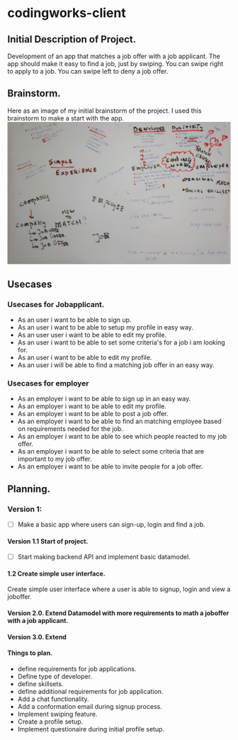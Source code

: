 # codingworks-client

## Initial Description of Project.

Development of an app that matches a job offer with a job applicant.
The app should make it easy to find a job, just by swiping. You can swipe right to apply to a job. You can swipe left to deny a job offer.

## Brainstorm.

Here as an image of my initial brainstorm of the project. I used this brainstorm to make a start with the app.
![Initial Brainstorm](documentation/first_brainstorm.jpeg)

## Usecases

### Usecases for Jobapplicant.

- As an user i want to be able to sign up.
- As an user i want to be able to setup my profile in easy way.
- As an user user i want to be able to edit my profile.
- As an user i want to be able to set some criteria's for a job i am looking for.
- As an user i want to be able to edit my profile.
- As an user i will be able to find a matching job offer in an easy way.

### Usecases for employer

- As an employer i want to be able to sign up in an easy way.
- As an employer i want to be able to edit my profile.
- As an employer i want to be able to post a job offer.
- As an employer i want to be able to find an matching employee based on requirements needed for the job.
- As an employer i want to be able to see which people reacted to my job offer.
- As an employer i want to be able to select some criteria that are important to my job offer.
- As an employer i want to be able to invite people for a job offer.

## Planning.

### Version 1:

- [ ] Make a basic app where users can sign-up, login and find a job.

#### Version 1.1 Start of project.

- [ ] Start making backend API and implement basic datamodel.

#### 1.2 Create simple user interface.

Create simple user interface where a user is able to signup, login and view a joboffer.

#### Version 2.0. Extend Datamodel with more requirements to math a joboffer with a job applicant.

#### Version 3.0. Extend

#### Things to plan.

- define requirements for job applications.
- Define type of developer.
- define skillsets.
- define additional requirements for job application.
- Add a chat functionality.
- Add a conformation email during signup process.
- Implement swiping feature.
- Create a profile setup.
- Implement questionaire during initial profile setup.
